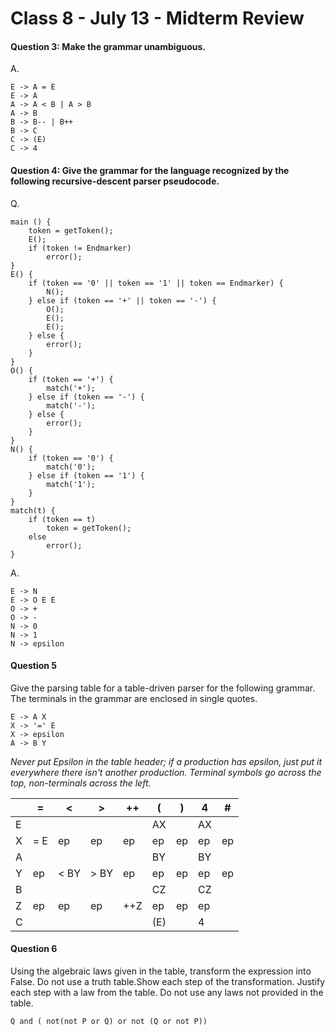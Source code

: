 # Class 8 - July 13 - Midterm Review

#### Question 3: Make the grammar unambiguous.
A.
```
E -> A = E
E -> A
A -> A < B | A > B
A -> B
B -> B-- | B++
B -> C
C -> (E)
C -> 4
```

#### Question 4: Give the grammar for the language recognized by the following recursive-descent parser pseudocode.
Q.
```
main () {
    token = getToken();
    E();
    if (token != Endmarker)
        error();
}
E() {
    if (token == '0' || token == '1' || token == Endmarker) {
        N();
    } else if (token == '+' || token == '-') {
        O();
        E();
        E();
    } else {
        error();
    }
}
O() {
    if (token == '+') {
        match('+');
    } else if (token == '-') {
        match('-');
    } else {
        error();
    }
}
N() {
    if (token == '0') {
        match('0');
    } else if (token == '1') {
        match('1');
    }
}
match(t) {
    if (token == t)
        token = getToken();
    else
        error();
}
```


A.
```
E -> N
E -> O E E
O -> +
O -> -
N -> 0
N -> 1
N -> epsilon
```


#### Question 5
Give the parsing table for a table-driven parser for the following grammar. The terminals in the grammar are enclosed in single quotes.

```
E -> A X
X -> '=' E
X -> epsilon
A -> B Y
```

_Never put Epsilon in the table header; if a production has epsilon, just put it everywhere there isn't another production. Terminal symbols go across the top, non-terminals across the left._

| | = | < | > | ++ | ( | ) | 4 | # |
| ---- | ---- | ---- | ---- | ---- | ---- | ---- | ---- | ---- |
| E | | | | | AX | | AX | |
| X | = E | ep | ep | ep | ep | ep | ep | ep |
| A | | | | | BY | | BY | |
| Y | ep | < BY | > BY | ep | ep | ep | ep | ep |
| B | | | | | CZ | | CZ | |
| Z | ep | ep | ep | ++Z | ep | ep | ep |
| C | | | | | (E) | | 4 | |

#### Question 6
Using the algebraic laws given in the table, transform the expression into False. Do not use a truth table.Show each step of the transformation. Justify each step with a law from the table. Do not use any laws not provided in the table.

`Q and ( not(not P or Q) or not (Q or not P))`















